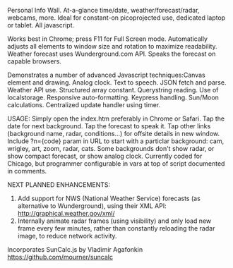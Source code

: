 Personal Info Wall. At-a-glance time/date, weather/forecast/radar, webcams, more. Ideal for constant-on picoprojected use, dedicated laptop or tablet. All javascript.

Works best in Chrome; press F11 for Full Screen mode.  Automatically adjusts all elements to window size and rotation to maximize readability.  Weather forecast uses Wunderground.com API.  Speaks the forecast on capable browsers.

Demonstrates a number of advanced Javascript techniques:Canvas element and drawing.  Analog clock. Text to speech.  JSON fetch and parse.  Weather API use.  Structured array constant. Querystring reading.  Use of localstorage.  Responsive auto-formatting.  Keypress handling.  Sun/Moon calculations.  Centralized update handler using timer.

USAGE: Simply open the index.htm preferably in Chrome or Safari.  Tap the date for next background.  Tap the forecast to speak it.  Tap other links (background name, radar, conditions...) for offsite details in new window.  Include ?n={code} param in URL to start with a particlar background: cam, wrigley, art, zoom, radar, cats.  Some backgrounds don't show radar, or show compact forecast, or show analog clock.  Currently coded for Chicago, but programmer configurable in vars at top of script documented in comments.

NEXT PLANNED ENHANCEMENTS:
1. Add support for NWS (National Weather Service) forecasts (as alternative to Wunderground), using their XML API: http://graphical.weather.gov/xml/
2. Internally animate radar frames (using visibility) and only load new frame every few minutes, rather than constantly reloading the radar image, to reduce  network activity.
  
Incorporates SunCalc.js by Vladimir Agafonkin https://github.com/mourner/suncalc
